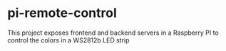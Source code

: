 # pi-remote-control
This project exposes frontend and backend servers in a Raspberry PI to control the colors in a WS2812b LED strip
